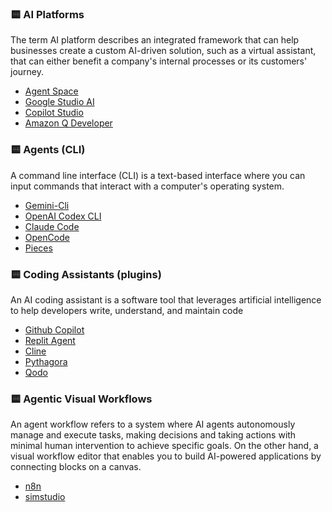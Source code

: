 
### 🟨 AI Platforms
The term AI platform describes an integrated framework that can help businesses create a custom AI-driven solution, such as a virtual assistant, that can either benefit a company's internal processes or its customers' journey.

- [Agent Space](https://cloud.google.com/products/agentspace?hl=es)
- [Google Studio AI](https://aistudio.google.com/)
- [Copilot Studio](https://www.microsoft.com/en-us/microsoft-copilot/blog/copilot-studio/)
- [Amazon Q Developer](https://aws.amazon.com/es/q/developer/)

### 🟨 Agents (CLI)
 A command line interface (CLI) is a text-based interface where you can input commands that interact with a computer's operating system. 
 
- [Gemini-Cli](https://github.com/google-gemini/gemini-cli) 
- [OpenAI Codex CLI](https://github.com/openai/codex) 
- [Claude Code](https://docs.anthropic.com/en/docs/agents-and-tools/claude-code/overview)
- [OpenCode](https://github.com/opencode-ai/opencode)
- [Pieces](https://github.com/pieces-app)

### 🟨 Coding Assistants  (plugins)
An AI coding assistant is a software tool that leverages artificial intelligence to help developers write, understand, and maintain code

- [Github Copilot](https://github.com/features/copilot)
- [Replit Agent](https://replit.com/ai)
- [Cline](https://cline.bot/)
- [Pythagora](https://www.pythagora.ai/) 
- [Qodo](https://www.qodo.ai/)
    
### 🟨 Agentic Visual Workflows
An agent workflow refers to a system where AI agents autonomously manage and execute tasks, making decisions and taking actions with minimal human intervention to achieve specific goals.
On the other hand, a visual workflow editor that enables you to build AI-powered applications by connecting blocks on a canvas.

 - [n8n](https://n8n.io/)
 - [simstudio](https://www.simstudio.ai)



 

